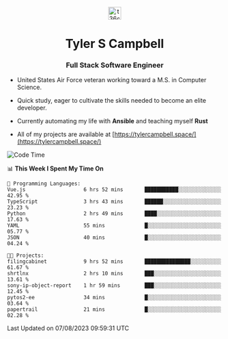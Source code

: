 <p align="center">
<a href="https://www.linkedin.com/in/t36campbell" target="blank"><img align="center" src="https://ik.imagekit.io/t36campbell/Portfolio/linkedin.png.original_m8bbGgPh6.png" alt="t36campbell" height="30" width="30" /></a>
</p>
<h1 align="center">Tyler S Campbell</h1>
<h3 align="center">Full Stack Software Engineer</h3>

* United States Air Force veteran working toward a M.S. in Computer Science.

* Quick study, eager to cultivate the skills needed to become an elite developer.

* Currently automating my life with **Ansible** and teaching myself **Rust**

* All of my projects are available at [https://tylercampbell.space/](https://tylercampbell.space/)

<!--START_SECTION:waka-->
![Code Time](http://img.shields.io/badge/Code%20Time-2%2C674%20hrs%2031%20mins-blue)

📊 **This Week I Spent My Time On** 

```text
💬 Programming Languages: 
Vue.js                   6 hrs 52 mins       ███████████░░░░░░░░░░░░░░   42.95 % 
TypeScript               3 hrs 43 mins       ██████░░░░░░░░░░░░░░░░░░░   23.23 % 
Python                   2 hrs 49 mins       ████░░░░░░░░░░░░░░░░░░░░░   17.63 % 
YAML                     55 mins             █░░░░░░░░░░░░░░░░░░░░░░░░   05.77 % 
JSON                     40 mins             █░░░░░░░░░░░░░░░░░░░░░░░░   04.24 % 

🐱‍💻 Projects: 
filingcabinet            9 hrs 52 mins       ███████████████░░░░░░░░░░   61.67 % 
shrtlnx                  2 hrs 10 mins       ███░░░░░░░░░░░░░░░░░░░░░░   13.61 % 
sony-ip-object-report    1 hr 59 mins        ███░░░░░░░░░░░░░░░░░░░░░░   12.45 % 
pytos2-ee                34 mins             █░░░░░░░░░░░░░░░░░░░░░░░░   03.64 % 
papertrail               21 mins             █░░░░░░░░░░░░░░░░░░░░░░░░   02.28 % 
```


 Last Updated on 07/08/2023 09:59:31 UTC
<!--END_SECTION:waka-->
